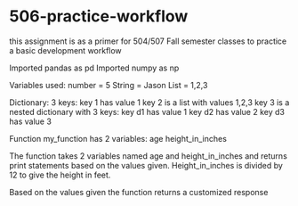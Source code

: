 # 506-practice-workflow
this assignment is as a primer for 504/507 Fall semester classes to practice a basic development workflow

Imported pandas as pd
Imported numpy as np

Variables used:
number = 5
String = Jason
List = 1,2,3

Dictionary:
3 keys:
key 1 has value 1
key 2 is a list with values 1,2,3
key 3 is a nested dictionary with 3 keys:
key d1 has value 1
key d2 has value 2
key d3 has value 3

Function my_function has 2 variables:
age
height_in_inches

The function takes 2 variables named age and height_in_inches and returns print statements based on the values given.  Height_in_inches is divided by 12 to give the height in feet.

Based on the values given the function returns a customized response



